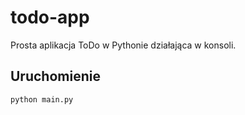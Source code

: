 # todo-app

Prosta aplikacja ToDo w Pythonie działająca w konsoli.

## Uruchomienie

```bash
python main.py
